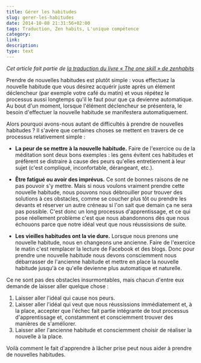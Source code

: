 ```yaml
---
title: Gérer les habitudes
slug: gerer-les-habitudes
date: 2014-10-08 21:31:56+02:00
tags: Traduction, Zen habits, L'unique compétence
category: 
link: 
description: 
type: text
---
```


_Cet article fait partie de [la traduction du livre « The one skill » de zenhabits](/blog/traduction-du-livre-the-one-skill-de-zenhabits/)_

Prendre de nouvelles habitudes est plutôt simple : vous effectuez la nouvelle habitude que vous désirez acquérir juste après un élément déclencheur (par exemple votre café du matin) et vous répétez le processus aussi longtemps qu'il le faut pour que ça devienne automatique. Au bout d'un moment, lorsque l'élément déclencheur se présentera, le besoin d'effectuer la nouvelle habitude se manifestera automatiquement.
<!-- TEASER_END -->
Alors pourquoi avons-nous autant de difficultés à prendre de nouvelles habitudes ? Il s'avère que certaines choses se mettent en travers de ce processus relativement simple :

- __La peur de se mettre à la nouvelle habitude.__ Faire de l'exercice ou de la méditation sont deux bons exemples : les gens évitent ces habitudes et préfèrent se distraire à cause des peurs qu'elles entretiennent à leur sujet (c'est compliqué, inconfortable, dérangeant, etc.).

- __Être fatigué ou avoir des imprévus.__ Ce sont de bonnes raisons de ne pas pouvoir s'y mettre. Mais si nous voulons vraiment prendre cette nouvelle habitude, nous pouvons nous débrouiller pour trouver des solutions à ces obstacles, comme se coucher plus tôt ou prendre les devants et réserver un autre créneau si l'on sait que demain ça ne sera pas possible. C'est donc un long processus d'apprentissage, et ce qui pose réellement problème c'est que nous abandonnons dès que nous échouons parce que notre idéal veut que nous réussissions de suite.

- __Les vieilles habitudes ont la vie dure.__ Lorsque nous prenons une nouvelle habitude, nous en changeons une ancienne. Faire de l'exercice le matin c'est remplacer la lecture de Facebook et des blogs. Donc pour prendre une nouvelle habitude nous devons consciemment nous débarrasser de l'ancienne habitude et mettre en place la nouvelle habitude jusqu'à ce qu'elle devienne plus automatique et naturelle.

Ce ne sont pas des obstacles insurmontables, mais chacun d'entre eux demande de laisser aller quelque chose :

1. Laisser aller l'idéal qui cause nos peurs.
2. Laisser aller l'idéal qui veut que nous réussissions immédiatement et, à la place, accepter que l'échec fait partie intégrante de tout processus d'apprentissage et, constamment et consciemment trouver des manières de s'améliorer.
3. Laisser aller l'ancienne habitude et consciemment choisir de réaliser la nouvelle à la place.

Voilà comment le fait d'apprendre à lâcher prise peut nous aider à prendre de nouvelles habitudes.

